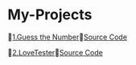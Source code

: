 # My-Projects

🔗[1.Guess the Number](https://ghanendrabhardwaj19.github.io/My-Projects/)🔗[Source Code](https://github.com/GhanendraBhardwaj19/My-Projects/commit/a04d139d4776570f266d53e351c383d6d481f7b3)

🔗[2.LoveTester](https://ghanendrabhardwaj19.github.io/My-Projects/LoveTester/index.html)🔗[Source Code](https://github.com/GhanendraBhardwaj19/My-Projects/blob/main/LoveTester/index.html)
